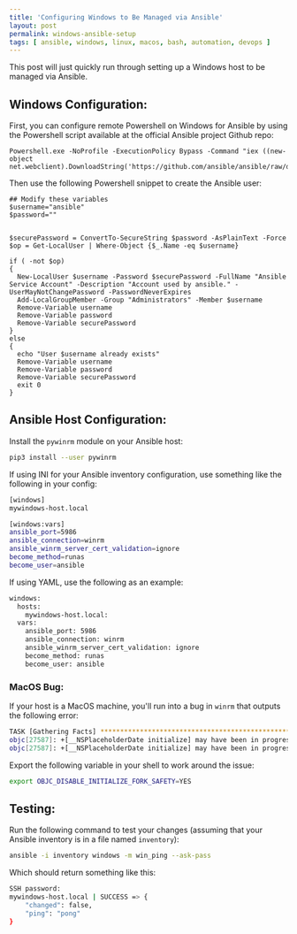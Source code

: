 ```yaml
---
title: 'Configuring Windows to Be Managed via Ansible'
layout: post
permalink: windows-ansible-setup
tags: [ ansible, windows, linux, macos, bash, automation, devops ]
---
```


This post will just quickly run through setting up a Windows host to be managed via Ansible.

## Windows Configuration:

First, you can configure remote Powershell on Windows for Ansible by using the Powershell script available at the official Ansible project Github repo:

```
Powershell.exe -NoProfile -ExecutionPolicy Bypass -Command "iex ((new-object net.webclient).DownloadString('https://github.com/ansible/ansible/raw/devel/examples/scripts/ConfigureRemotingForAnsible.ps1'))"
```

Then use the following Powershell snippet to create the Ansible user:

```
## Modify these variables 
$username="ansible"
$password=""


$securePassword = ConvertTo-SecureString $password -AsPlainText -Force
$op = Get-LocalUser | Where-Object {$_.Name -eq $username}

if ( -not $op)
{
  New-LocalUser $username -Password $securePassword -FullName "Ansible Service Account" -Description "Account used by ansible." -UserMayNotChangePassword -PasswordNeverExpires
  Add-LocalGroupMember -Group "Administrators" -Member $username
  Remove-Variable username
  Remove-Variable password
  Remove-Variable securePassword
}
else
{
  echo "User $username already exists"
  Remove-Variable username
  Remove-Variable password
  Remove-Variable securePassword
  exit 0
}
```


## Ansible Host Configuration:

Install the `pywinrm` module on your Ansible host:

```bash
pip3 install --user pywinrm
```

If using INI for your Ansible inventory configuration, use something like the following in your config:

```bash
[windows]
mywindows-host.local

[windows:vars]
ansible_port=5986
ansible_connection=winrm
ansible_winrm_server_cert_validation=ignore
become_method=runas
become_user=ansible
```

If using YAML, use the following as an example:

```bash
windows:
  hosts:
    mywindows-host.local:
  vars:
    ansible_port: 5986
    ansible_connection: winrm
    ansible_winrm_server_cert_validation: ignore
    become_method: runas
    become_user: ansible
```

### MacOS Bug:

If your host is a MacOS machine, you'll run into a bug in `winrm` that outputs the following error: 

```bash
TASK [Gathering Facts] *********************************************************************************************************************************************************************
objc[27587]: +[__NSPlaceholderDate initialize] may have been in progress in another thread when fork() was called.
objc[27587]: +[__NSPlaceholderDate initialize] may have been in progress in another thread when fork() was called. We cannot safely call it or ignore it in the fork() child process. Crashing instead. Set a breakpoint on objc_initializeAfterForkError to debug.
```

Export the following variable in your shell to work around the issue:

```bash
export OBJC_DISABLE_INITIALIZE_FORK_SAFETY=YES
```

## Testing:

Run the following command to test your changes (assuming that your Ansible inventory is in a file named `inventory`):

```bash
ansible -i inventory windows -m win_ping --ask-pass
```

Which should return something like this:

```bash
SSH password:
mywindows-host.local | SUCCESS => {
    "changed": false,
    "ping": "pong"
}
```
